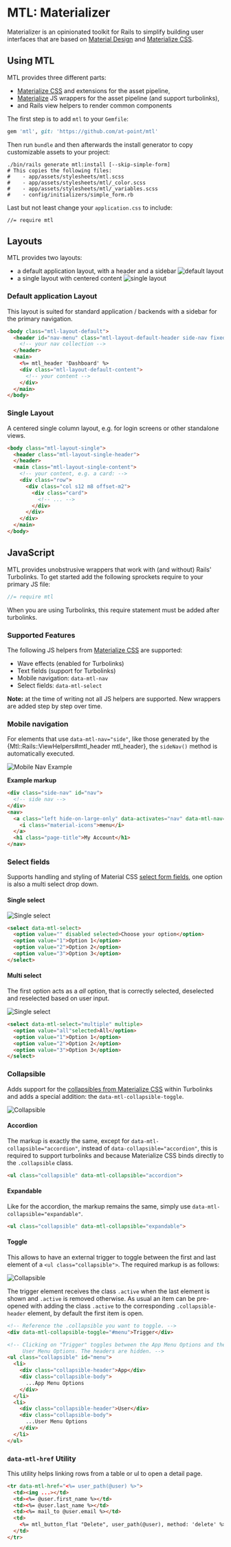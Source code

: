 # MTL: Materializer

Materializer is an opinionated toolkit for Rails to simplify building user
interfaces that are based on [Material Design][material] and
[Materialize CSS][materialize].

## Using MTL

MTL provides three different parts:

- [Materialize CSS][materialize] and extensions for the asset pipeline,
- [Materialize][materialize] JS wrappers for the asset pipeline (and support turbolinks),
- and Rails view helpers to render common components

The first step is to add `mtl` to your `Gemfile`:

```ruby
gem 'mtl', git: 'https://github.com/at-point/mtl'
```

Then run `bundle` and then afterwards the install generator to copy customizable
assets to your project:

```
./bin/rails generate mtl:install [--skip-simple-form]
# This copies the following files:
#    - app/assets/stylesheets/mtl.scss
#    - app/assets/stylesheets/mtl/_color.scss
#    - app/assets/stylesheets/mtl/_variables.scss
#    - config/initializers/simple_form.rb
```

Last but not least change your `application.css` to include:

```
//= require mtl
```

## Layouts

MTL provides two layouts:

- a default application layout, with a header and a sidebar ![default layout](../docs/layout-default.jpg)
- a single layout with centered content ![single layout](../docs/layout-single.jpg)


### Default application Layout

This layout is suited for standard application / backends with a sidebar for
the primary navigation.

```html
<body class="mtl-layout-default">
  <header id="nav-menu" class="mtl-layout-default-header side-nav fixed">
    <!-- your nav collection -->
  </header>
  <main>
    <%= mtl_header 'Dashboard' %>
    <div class="mtl-layout-default-content">
      <!-- your content -->
    </div>
  </main>
</body>
```

### Single Layout

A centered single column layout, e.g. for login screens or other standalone
views.

```html
<body class="mtl-layout-single">
  <header class="mtl-layout-single-header">
  </header>
  <main class="mtl-layout-single-content">
    <!-- your content, e.g. a card: -->
    <div class="row">
      <div class="col s12 m8 offset-m2">
        <div class="card">
          <!-- ... -->
        </div>
      </div>
    </div>
  </main>
</body>
```

## JavaScript

MTL provides unobstrusive wrappers that work with (and without) Rails' Turbolinks.
To get started add the following sprockets require to your primary JS file:

```js
//= require mtl
```

When you are using Turbolinks, this require statement must be added after
turbolinks.

### Supported Features

The following JS helpers from [Materialize CSS][materialize] are supported:

- Wave effects (enabled for Turbolinks)
- Text fields (support for Turbolinks)
- Mobile navigation: `data-mtl-nav`
- Select fields: `data-mtl-select`

**Note:** at the time of writing not all JS helpers are supported. New wrappers
are added step by step over time.

### Mobile navigation

For elements that use `data-mtl-nav="side"`, like those generated by the
{Mtl::Rails::ViewHelpers#mtl_header mtl_header}, the `sideNav()` method is
automatically executed.

![Mobile Nav Example](images/mobile_nav.jpg)

**Example markup**

```html
<div class="side-nav" id="nav">
  <!-- side nav -->
</div>
<nav>
  <a class="left hide-on-large-only" data-activates="nav" data-mtl-nav="side" href="#nav">
    <i class="material-icons">menu</i>
  </a>
  <h1 class="page-title">My Account</h1>
</nav>
```

### Select fields

Supports handling and styling of Material CSS [select form fields][m-select], one
option is also a multi select drop down.

#### Single select

![Single select](images/select.gif)

```html
<select data-mtl-select>
  <option value="" disabled selected>Choose your option</option>
  <option value="1">Option 1</option>
  <option value="2">Option 2</option>
  <option value="3">Option 3</option>
</select>
```

#### Multi select

The first option acts as a _all_ option, that is correctly selected, deselected
and reselected based on user input.

![Single select](images/select_multi.gif)

```html
<select data-mtl-select="multiple" multiple>
  <option value="all"selected>All</option>
  <option value="1">Option 1</option>
  <option value="2">Option 2</option>
  <option value="3">Option 3</option>
</select>
```

### Collapsible

Adds support for the [collapsibles from Materialize CSS][m-collapsible] within
Turbolinks and adds a special addition: the `data-mtl-collapsible-toggle`.

![Collapsible](images/collapse.gif)

#### Accordion

The markup is exactly the same, except for `data-mtl-collapsible="accordion"`,
instead of `data-collapsible="accordion"`, this is required to support turbolinks
and because Materialize CSS binds directly to the `.collapsible` class.

```html
<ul class="collapsible" data-mtl-collapsible="accordion">
```

#### Expandable

Like for the accordion, the markup remains the same, simply use
`data-mtl-collapsible="expandable"`.

```html
<ul class="collapsible" data-mtl-collapsible="expandable">
```

#### Toggle

This allows to have an external trigger to toggle between the first and last
element of a `<ul class="collapsible">`. The required markup is as follows:

![Collapsible](images/collapse_toggle.gif)

The trigger element receives the class `.active` when the last element is shown
and `.active` is removed otherwise. As usual an item can be pre-opened with
adding the class `.active` to the corresponding `.collapsible-header` element,
by default the first item is open.

```html
<!-- Reference the .collapsible you want to toggle. -->
<div data-mtl-collapsible-toggle="#menu">Trigger</div>

<!-- Clicking on "Trigger" toggles between the App Menu Options and the
     User Menu Options. The headers are hidden. -->
<ul class="collapsible" id="menu">
  <li>
    <div class="collapsible-header">App</div>
    <div class="collapsible-body">
      ...App Menu Options
    </div>
  </li>
  <li>
    <div class="collapsible-header">User</div>
    <div class="collapsible-body">
      ...User Menu Options
    </div>    
  </li>
</ul>
```

### `data-mtl-href` Utility

This utility helps linking rows from a table or ul to open a detail page.

```html
<tr data-mtl-href="<%= user_path(@user) %>">
  <td><img ...></td>
  <td><%= @user.first_name %></td>
  <td><%= @user.last_name %></td>
  <td><%= mail_to @user.email %></td>
  <td>
    <%= mtl_button_flat "Delete", user_path(@user), method: 'delete' %>
  </td>
</tr>
```

[material]: https://material.google.com/
[materialize]: http://materializecss.com/
[icons]: https://design.google.com/icons/

[m-select]: http://materializecss.com/forms.html#select
[m-collapsible]: http://materializecss.com/collapsible.html
